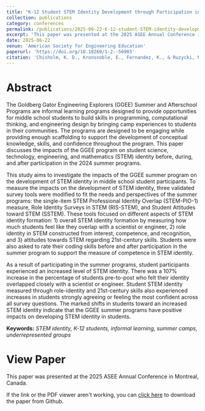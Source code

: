 ```yaml
---
title: "K-12 Student STEM Identity Development through Participation in Goldberg Gator Engineering Explorers Summer Programs"
collection: publications
category: conferences
permalink: /publications/2025-06-22-K-12-student-STEM-identity-development
excerpt: 'This paper was presented at the 2025 ASEE Annual Conference in Montreal, Canada.'
date: 2025-06-22
venue: 'American Society for Engineering Education'
paperurl: 'https://doi.org/10.18260/1-2--56903'
citation: 'Chisholm, K. D., Kronsnoble, E., Fernandez, K., & Ruzycki, N. (2025, June), <i>K-12 Student STEM Identity Development through Participation in Goldberg Gator Engineering Explorers Summer Programs</i>. Paper presented at the 2025 ASEE Annual Conference in Montreal, Canada. https://doi.org/10.18260/1-2--56903'
---
```


Abstract
======
The Goldberg Gator Engineering Explorers (GGEE) Summer and Afterschool Programs are informal learning programs designed to provide opportunities for middle school students to build skills in programming, computational thinking, and engineering design by bringing camp experiences to students in their communities. The programs are designed to be engaging while providing enough scaffolding to support the development of conceptual knowledge, skills, and confidence throughout the program. This paper discusses the impacts of the GGEE program on student science, technology, engineering, and mathematics (STEM) identity before, during, and after participation in the 2024 summer programs.

This study aims to investigate the impacts of the GGEE summer program on the development of STEM identity in middle school student participants. To measure the impacts on the development of STEM identity, three validated survey tools were modified to fit the needs and perspectives of the summer programs: the single-item STEM Professional Identity Overlap (STEM-PIO-1) measure, Role Identity Surveys in STEM (RIS-STEM), and Student Attitudes toward STEM (SSTEM). These tools focused on different aspects of STEM identity formation: 1) overall STEM identity formation by measuring how much students feel like they overlap with a scientist or engineer, 2) role identity in STEM constructed from interest, competence, and recognition, and 3) attitudes towards STEM regarding 21st-century skills. Students were also asked to rate their coding skills before and after participation in the summer program to support the measure of competence in STEM identity.

As a result of participating in the summer programs, student participants experienced an increased level of STEM identity. There was a 107% increase in the percentage of students pre-to-post who felt their identity overlapped closely with a scientist or engineer. Student STEM identity measured through role-identity and 21st-century skills also experienced increases in students strongly agreeing or feeling the most confident across all survey questions. The marked shifts in students toward an increased STEM identity indicate that the GGEE summer programs have positive impacts on developing STEM identity in students.

**Keywords:** *STEM identity, K-12 students, informal learning, summer camps, underrepresented groups*

View Paper
======
This paper was presented at the 2025 ASEE Annual Conference in Montreal, Canada.

If the link or the PDF viewer aren't working, you can [click here](https://github.com/KassSTEM/KassSTEM.github.io/blob/faa39a04c109fa6afd93720ce2daab33d6c14efe/files/K-12_student_STEM_identity_development_through_participation_in_Goldberg_Gator_Engineering_Explorers_summer_programs.pdf) to download the paper from Github.

<object id=paper data="/files/K-12_student_STEM_identity_development_through_participation_in_Goldberg_Gator_Engineering_Explorers_summer_programs.pdf" width="1000" height="1000" type='application/pdf'></object>
